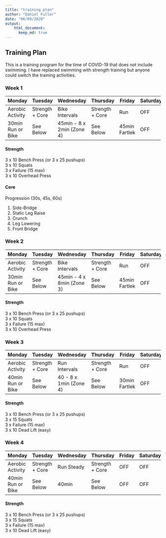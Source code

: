```yaml
---
title: "training plan"
author: "Daniel Fuller"
date: "06/09/2020"
output:
    html_document:
      keep_md: true
---
```




## Training Plan

This is a training program for the time of COVID-19 that does not include swimming. I have replaced swimming with strength training but anyone could switch the training activities. 

### Week 1 

Monday  | Tuesday | Wednesday | Thursday | Friday | Saturday | Sunday 
------- | ------- | ------- | ------- | ------- | ------- | ------- | 
Aerobic Activity   | Strength + Core | Bike Intervals | Strength + Core | Run | OFF | Long Ride 
30min Run or Bike  | See Below | 45min - 8 x 2min (Zone 4) | See Below | 45min Fartlek | OFF | 60min + 

#### Strength
3 x 10 Bench Press (or 3 x 25 pushups)  
3 x 10 Squats   
3 x Failure (15 max)  
3 x 10 Overhead Press

#### Core

Progression (30s, 45s, 60s)

1. Side-Bridge
2. Static Leg Raise
3. Crunch
4. Leg Lowering
5. Front Bridge

### Week 2 

Monday  | Tuesday | Wednesday | Thursday | Friday | Saturday | Sunday 
------- | ------- | ------- | ------- | ------- | ------- | ------- | 
Aerobic Activity   | Strength + Core | Bike Intervals | Strength + Core | Run | OFF | Long Ride 
30min Run or Bike  | See Below | 45min - 4 x 8min (Zone 3) | See Below | 45min Fartlek | OFF | 60min + 

#### Strength
3 x 10 Bench Press (or 3 x 25 pushups)  
3 x 10 Squats   
3 x Failure (15 max)  
3 x 10 Overhead Press

### Week 3

Monday  | Tuesday | Wednesday | Thursday | Friday | Saturday | Sunday 
------- | ------- | ------- | ------- | ------- | ------- | ------- | 
Aerobic Activity   | Strength + Core | Run Intervals | Strength + Core | Run | OFF | Long Ride 
40min Run or Bike  | See Below | 40 - 8 x 1min (Zone 4) | See Below | 30min Fartlek | OFF | 60min + 

#### Strength
3 x 10 Bench Press (or 3 x 25 pushups)  
3 x 15 Squats    
3 x Failure (15 max)  
3 x 10 Dead Lift (easy)

### Week 4

Monday  | Tuesday | Wednesday | Thursday | Friday | Saturday | Sunday 
------- | ------- | ------- | ------- | ------- | ------- | ------- | 
Aerobic Activity   | Strength + Core | Run Steady | Strength + Core | OFF | OFF | Long Ride 
40min Run or Bike  | See Below | 40min | See Below | OFF | OFF | 60min + 

#### Strength
3 x 10 Bench Press (or 3 x 25 pushups)  
3 x 15 Squats    
3 x Failure (15 max)  
3 x 10 Dead Lift (easy)


